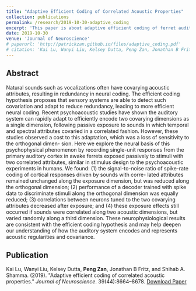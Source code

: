 ```yaml
---
title: "Adaptive Efficient Coding of Correlated Acoustic Properties"
collection: publications
permalink: /research/2019-10-30-adaptive_coding
excerpt: 'This paper is about adaptive efficient coding of ferret auditory cortex.'
date: 2019-10-30
venue: 'Journal of Neuroscience'
# paperurl: 'http://patrickzan.github.io/files/adaptive_coding.pdf'
# citation: 'Kai Lu, Wanyi Liu, Kelsey Dutta, Peng Zan, Jonathan B Fritz, and Shihab A. Shamma. (2019). &quot;Adaptive efficient coding of correlated acoustic properties.&quot; <i>Journal of Neuroscience</i>. 39(44):8664–8678.'
---
```


Abstract
------
Natural sounds such as vocalizations often have covarying acoustic attributes, resulting in redundancy in neural coding. The efficient coding hypothesis proposes that sensory systems are able to detect such covariation and adapt to reduce redundancy, leading to more efficient neural coding. Recent psychoacoustic studies have shown the auditory system can rapidly adapt to efficiently encode two covarying dimensions as a single dimension, following passive exposure to sounds in which temporal and spectral attributes covaried in a correlated fashion. However, these studies observed a cost to this adaptation, which was a loss of sensitivity to the orthogonal dimen- sion. Here we explore the neural basis of this psychophysical phenomenon by recording single-unit responses from the primary auditory cortex in awake ferrets exposed passively to stimuli with two correlated attributes, similar in stimulus design to the psychoacoustic experiments in humans. We found: (1) the signal-to-noise ratio of spike-rate coding of cortical responses driven by sounds with corre- lated attributes remained unchanged along the exposure dimension, but was reduced along the orthogonal dimension; (2) performance of a decoder trained with spike data to discriminate stimuli along the orthogonal dimension was equally reduced; (3) correlations between neurons tuned to the two covarying attributes decreased after exposure; and (4) these exposure effects still occurred if sounds were correlated along two acoustic dimensions, but varied randomly along a third dimension. These neurophysiological results are consistent with the efficient coding hypothesis and may help deepen our understanding of how the auditory system encodes and represents acoustic regularities and covariance.

Publication
------
Kai Lu, Wanyi Liu, Kelsey Dutta, **Peng Zan**, Jonathan B Fritz, and Shihab A. Shamma. (2019). &quot;Adaptive efficient coding of correlated acoustic properties.&quot; <i>Journal of Neuroscience</i>. 39(44):8664–8678. [Download Paper](http://patrickzan.github.io/files/adaptive_coding.pdf)

